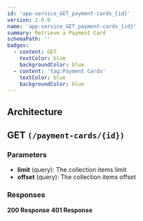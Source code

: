 ```yaml
---
id: 'app-service_GET_payment-cards_{id}'
version: 2.0.0
name: 'app-service_GET_payment-cards_{id}'
summary: Retrieve a Payment Card
schemaPath: ''
badges:
  - content: GET
    textColor: blue
    backgroundColor: blue
  - content: 'tag:Payment Cards'
    textColor: blue
    backgroundColor: blue
---
```

## Architecture
<NodeGraph />



## GET `(/payment-cards/{id})`

### Parameters
- **limit** (query): The collection items limit
- **offset** (query): The collection items offset




### Responses
**200 Response**
<SchemaViewer file="response-200.json" maxHeight="500" id="response-200" />
      **401 Response**
<SchemaViewer file="response-401.json" maxHeight="500" id="response-401" />
